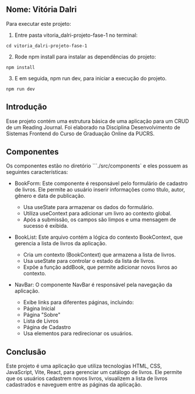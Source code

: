 ## Nome: Vitória Dalri

Para executar este projeto:

1. Entre pasta vitoria_dalri-projeto-fase-1 no terminal:

```
cd vitoria_dalri-projeto-fase-1
```

2. Rode npm install para instalar as dependências do projeto:

```
npm install
```

3. E em seguida, npm run dev, para iniciar a execução do projeto.

```
npm run dev
```

## Introdução

Esse projeto contém uma estrutura básica de uma aplicação para um CRUD de um Reading Journal. Foi elaborado na Disciplina Desenvolvimento de Sistemas Frontend do Curso de Graduação Online da PUCRS.

## Componentes

Os componentes estão no diretório ```./src/components` e eles possuem as seguintes características:

- BookForm:
  Este componente é responsável pelo formulário de cadastro de livros. Ele permite ao usuário inserir informações como título, autor, gênero e data de publicação.

  - Usa useState para armazenar os dados do formulário.
  - Utiliza useContext para adicionar um livro ao contexto global.
  - Após a submissão, os campos são limpos e uma mensagem de sucesso é exibida.

- BookList:
  Este arquivo contém a lógica do contexto BookContext, que gerencia a lista de livros da aplicação.

  - Cria um contexto (BookContext) que armazena a lista de livros.
  - Usa useState para controlar o estado da lista de livros.
  - Expõe a função addBook, que permite adicionar novos livros ao contexto.

- NavBar:
  O componente NavBar é responsável pela navegação da aplicação.
  - Exibe links para diferentes páginas, incluindo:
  - Página Inicial
  - Página "Sobre"
  - Lista de Livros
  - Página de Cadastro
  - Usa elementos <a> para redirecionar os usuários.

## Conclusão

Este projeto é uma aplicação que utiliza tecnologias HTML, CSS, JavaScript, Vite, React, para gerenciar um catálogo de livros. Ele permite que os usuários cadastrem novos livros, visualizem a lista de livros cadastrados e naveguem entre as páginas da aplicação.
